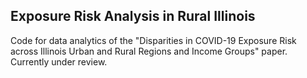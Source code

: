 ## Exposure Risk Analysis in Rural Illinois

Code for data analytics of the "Disparities in COVID-19 Exposure Risk across Illinois Urban and Rural Regions and Income Groups" paper. Currently under review.
